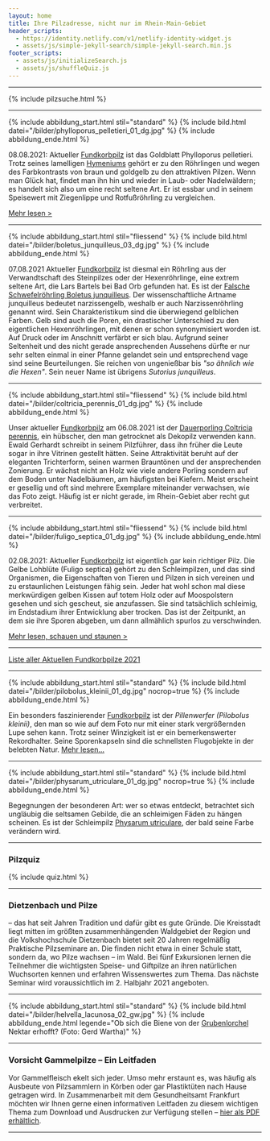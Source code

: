 ```yaml
---
layout: home
title: Ihre Pilzadresse, nicht nur im Rhein-Main-Gebiet
header_scripts:
  - https://identity.netlify.com/v1/netlify-identity-widget.js
  - assets/js/simple-jekyll-search/simple-jekyll-search.min.js
footer_scripts:
  - assets/js/initializeSearch.js
  - assets/js/shuffleQuiz.js
---
```

- - -

{% include pilzsuche.html %}

- - -

{% include abbildung_start.html stil="standard" %}
{% include bild.html datei="/bilder/phylloporus_pelletieri_01_dg.jpg" %}
{% include abbildung_ende.html %}

08.08.2021: Aktueller [Fundkorbpilz](AA "Glossar-") ist das Goldblatt Phylloporus pelletieri. Trotz seines lamelligen [Hymeniums](Hymenium "Glossar") gehört er zu den Röhrlingen und wegen des Farbkontrasts von braun und goldgelb zu den attraktiven Pilzen. Wenn man Glück hat, findet man ihn hin und wieder in Laub- oder Nadelwäldern; es handelt sich also um eine recht seltene Art. Er ist essbar und in seinem Speisewert mit Ziegenlippe und Rotfußröhrling zu vergleichen.

[Mehr lesen >](/pilze/phylloporus-pellerieri-goldblatt)

- - -

{% include abbildung_start.html stil="fliessend" %}
{% include bild.html datei="/bilder/boletus_junquilleus_03_dg.jpg" %}
{% include abbildung_ende.html %}

07.08.2021 Aktueller [Fundkorbpilz](AA "Glossar-") ist diesmal ein Röhrling aus der Verwandtschaft des Steinpilzes oder der Hexenröhrlinge, eine extrem seltene Art, die Lars Bartels bei Bad Orb gefunden hat. Es ist der [Falsche Schwefelröhrling Boletus junquilleus](/pilze/boletus-junquilleus-falscher-schwefelröhrling). Der wissenschaftliche Artname junquilleus bedeutet narzissengelb, weshalb er auch Narzissenröhrling genannt wird. Sein Charakteristikum sind die überwiegend gelblichen Farben. Gelb sind auch die Poren, ein drastischer Unterschied zu den eigentlichen Hexenröhrlingen, mit denen er schon synonymisiert worden ist. Auf Druck oder im Anschnitt verfärbt er sich blau. Aufgrund seiner Seltenheit und des nicht gerade ansprechenden Aussehens dürfte er nur sehr selten einmal in einer Pfanne gelandet sein und entsprechend vage sind seine Beurteilungen. Sie reichen von ungenießbar bis *"so ähnlich wie die Hexen"*. Sein neuer Name ist übrigens *Sutorius junquilleus*.

- - -

{% include abbildung_start.html stil="fliessend" %}
{% include bild.html datei="/bilder/coltricia_perennis_01_dg.jpg" %}
{% include abbildung_ende.html %}

Unser aktueller [Fundkorbpilz](AA "Glossar-") am 06.08.2021 ist der [Dauerporling Coltricia perennis](/pilze/coltricia-perennis-gezonter-dauerporling), ein hübscher, den man getrocknet als Dekopilz verwenden kann. Ewald Gerhardt schreibt in seinem Pilzführer, dass ihn früher die Leute sogar in ihre Vitrinen gestellt hätten. Seine Attraktivität beruht auf der eleganten Trichterform, seinen warmen Brauntönen und der ansprechenden Zonierung. Er wächst nicht an Holz wie viele andere Porling sondern auf dem Boden unter Nadelbäumen, am häufigsten bei Kiefern. Meist erscheint er gesellig und oft sind mehrere Exemplare miteinander verwachsen, wie das Foto zeigt. Häufig ist er nicht gerade, im Rhein-Gebiet aber recht gut verbreitet.

- - -

{% include abbildung_start.html stil="fliessend" %}
{% include bild.html datei="/bilder/fuligo_septica_01_dg.jpg" %}
{% include abbildung_ende.html %}

02.08.2021: Aktueller [Fundkorbpilz](AA "Glossar-") ist eigentlich gar kein richtiger Pilz. Die Gelbe Lohblüte (Fuligo septica) gehört zu den Schleimpilzen, und das sind Organismen, die Eigenschaften von Tieren und Pilzen in sich vereinen und zu erstaunlichen Leistungen fähig sein. Jeder hat wohl schon mal diese merkwürdigen gelben Kissen auf totem Holz oder auf Moospolstern gesehen und sich gescheut, sie anzufassen. Sie sind tatsächlich schleimig, im Endstadium ihrer Entwicklung aber trocken. Das ist der Zeitpunkt, an dem sie ihre Sporen abgeben, um dann allmählich spurlos zu verschwinden.

[Mehr lesen, schauen und staunen >](/pilze/fuligo-septica-gelbe-lohblüte)

<div style="clear:  both"></div>

- - -

[Liste aller Aktuellen Fundkorbpilze 2021](/artikel/liste-aller-aktuellen-fundkorbpilze-2021.html)

- - -

{% include abbildung_start.html stil="standard" %}
{% include bild.html datei="/bilder/pilobolus_kleinii_01_dg.jpg" nocrop=true %}
{% include abbildung_ende.html %}

Ein besonders faszinierender [Fundkorbpilz](AA "Glossar-") ist der *Pillenwerfer (Pilobolus kleinii)*, den man so wie auf dem Foto nur mit einer stark vergrößernden Lupe sehen kann. Trotz seiner Winzigkeit ist er ein bemerkenswerter Rekordhalter. Seine Sporenkapseln sind die schnellsten Flugobjekte in der belebten Natur. [Mehr lesen...](/pilze/pilobolus-kleinii-pillenwerfer)

- - -

{% include abbildung_start.html stil="standard" %}
{% include bild.html datei="/bilder/physarum_utriculare_01_dg.jpg" nocrop=true %}
{% include abbildung_ende.html %}

Begegnungen der besonderen Art: wer so etwas entdeckt, betrachtet sich ungläubig die seltsamen Gebilde, die an schleimigen Fäden zu hängen scheinen. Es ist der Schleimpilz [Physarum utriculare](/pilze/physarum-utriculare-fadenfruchtschleimpilz), der bald seine Farbe verändern wird.

- - -

### Pilzquiz

{% include quiz.html %}

- - -

### Dietzenbach und Pilze

– das hat seit Jahren Tradition und dafür gibt es gute Gründe. Die Kreisstadt liegt mitten im größten zusammenhängenden Waldgebiet der Region und die Volkshochschule Dietzenbach bietet seit 20 Jahren regelmäßig Praktische Pilzseminare an. Die finden nicht etwa in einer Schule statt, sondern da, wo Pilze wachsen – im Wald. Bei fünf Exkursionen lernen die Teilnehmer die wichtigsten Speise- und Giftpilze an ihren natürlichen Wuchsorten kennen und erfahren Wissenswertes zum Thema. Das nächste Seminar wird voraussichtlich im 2. Halbjahr 2021 angeboten.

- - -

{% include abbildung_start.html stil="standard" %}
{% include bild.html datei="/bilder/helvella_lacunosa_02_gw.jpg" %}
{% include abbildung_ende.html legende="Ob sich die Biene von der <a href='/pilze/helvella-lacunosa-grubenlorchel'>Grubenlorchel</a> Nektar erhofft?  (Foto: Gerd Wartha)" %}

- - -

### Vorsicht Gammelpilze – Ein Leitfaden

Vor Gammelfleisch ekelt sich jeder. Umso mehr erstaunt es, was häufig als Ausbeute von Pilzsammlern in Körben oder gar Plastiktüten nach Hause getragen wird. In Zusammenarbeit mit dem Gesundheitsamt Frankfurt möchten wir Ihnen gerne einen informativen Leitfaden zu diesem wichtigen Thema zum Download und Ausdrucken zur Verfügung stellen – [hier als PDF erhältlich](/assets/docs/Fundkorb.de-Gammelpilze.pdf).

- - -